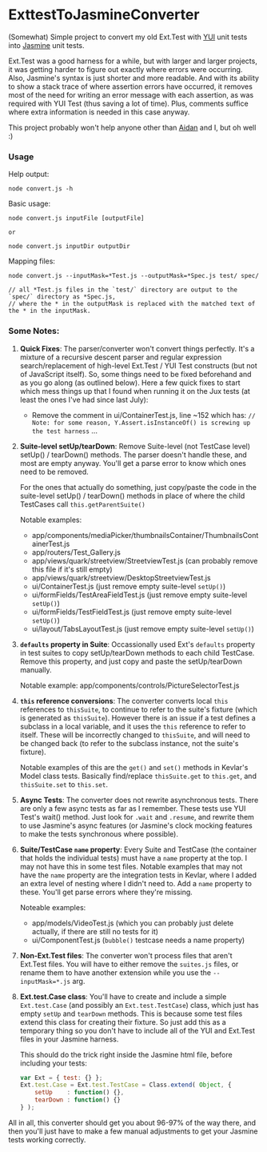 ExttestToJasmineConverter
=========================

(Somewhat) Simple project to convert my old Ext.Test with [YUI](http://yuilibrary.com/yui/docs/test/) unit tests into 
[Jasmine](http://pivotal.github.io/jasmine/) unit tests.

Ext.Test was a good harness for a while, but with larger and larger projects, it was getting harder to figure out exactly 
where errors were occurring. Also, Jasmine's syntax is just shorter and more readable. And with its ability to show a stack 
trace of where assertion errors have occurred, it removes most of the need for writing an error message with each assertion, 
as was required with YUI Test (thus saving a lot of time). Plus, comments suffice where extra information is needed in this 
case anyway.

This project probably won't help anyone other than [Aidan](https://github.com/afeld) and I, but oh well :)


### Usage

Help output:

    node convert.js -h


Basic usage:

    node convert.js inputFile [outputFile]
    
    or
    
    node convert.js inputDir outputDir


Mapping files:

    node convert.js --inputMask=*Test.js --outputMask=*Spec.js test/ spec/
    
    // all *Test.js files in the `test/` directory are output to the `spec/` directory as *Spec.js, 
    // where the * in the outputMask is replaced with the matched text of the * in the inputMask.


### Some Notes:

1. **Quick Fixes**: The parser/converter won't convert things perfectly. It's a mixture of a recursive descent parser and 
   regular expression search/replacement of high-level Ext.Test / YUI Test constructs (but not of JavaScript itself). So, 
   some things need to be fixed beforehand and as you go along (as outlined below). Here a few quick fixes to start which 
   mess things up that I found when running it on the Jux tests (at least the ones I've had since last July):
   
   - Remove the comment in ui/ContainerTest.js, line ~152 which has: `// Note: for some reason, Y.Assert.isInstanceOf() is screwing up the test harness` ...

2. **Suite-level setUp/tearDown**: Remove Suite-level (not TestCase level) setUp() / tearDown() methods. The parser doesn't 
   handle these, and most are empty anyway. You'll get a parse error to know which ones need to be removed.
   
   For the ones that actually do something, just copy/paste the code in the suite-level setUp() / tearDown() methods in place
   of where the child TestCases call `this.getParentSuite()`
   
   Notable examples: 
   - app/components/mediaPicker/thumbnailsContainer/ThumbnailsContainerTest.js
   - app/routers/Test_Gallery.js
   - app/views/quark/streetview/StreetviewTest.js (can probably remove this file if it's still empty)
   - app/views/quark/streetview/DesktopStreetviewTest.js
   - ui/ContainerTest.js (just remove empty suite-level `setUp()`)
   - ui/formFields/TestAreaFieldTest.js (just remove empty suite-level `setUp()`)
   - ui/formFields/TestFieldTest.js (just remove empty suite-level `setUp()`)
   - ui/layout/TabsLayoutTest.js (just remove empty suite-level `setUp()`)

3. **`defaults` property in Suite**: Occassionally used Ext's `defaults` property in test suites to copy setUp/tearDown methods 
   to each child TestCase. Remove this property, and just copy and paste the setUp/tearDown manually.
   
   Notable example: app/components/controls/PictureSelectorTest.js

4. **`this` reference conversions**: The converter converts local `this` references to `thisSuite`, to continue to refer to 
   the suite's fixture (which is generated as `thisSuite`). However there is an issue if a test defines a subclass in a local 
   variable, and it uses the `this` reference to refer to itself. These will be incorrectly changed to `thisSuite`, and will 
   need to be changed back (to refer to the subclass instance, not the suite's fixture).
   
   Notable examples of this are the `get()` and `set()` methods in Kevlar's Model class tests. Basically find/replace 
   `thisSuite.get` to `this.get`, and `thisSuite.set` to `this.set`.

5. **Async Tests**: The converter does not rewrite asynchronous tests. There are only a few async tests as far as I remember. 
   These tests use YUI Test's wait() method. Just look for `.wait` and `.resume`, and rewrite them to use Jasmine's async 
   features (or Jasmine's clock mocking features to make the tests synchronous where possible).

6. **Suite/TestCase `name` property**: Every Suite and TestCase (the container that holds the individual tests) must have a 
   `name` property at the top. I may not have this in some test files. Notable examples that may not have the `name` property 
   are the integration tests in Kevlar, where I added an extra level of nesting where I didn't need to. Add a `name` property
   to these. You'll get parse errors where they're missing.
   
   Noteable examples: 
   - app/models/VideoTest.js (which you can probably just delete actually, if there are still no tests for it)
   - ui/ComponentTest.js (`bubble()` testcase needs a name property)

7. **Non-Ext.Test files**: The converter won't process files that aren't Ext.Test files. You will have to either remove the 
   `suites.js` files, or rename them to have another extension while you use the `--inputMask=*.js` arg.

8. **Ext.test.Case class**: You'll have to create and include a simple `Ext.test.Case` (and possibly an `Ext.test.TestCase`) 
   class, which just has empty `setUp` and `tearDown` methods. This is because some test files extend this class for creating 
   their fixture. So just add this as a temporary thing so you don't have to include all of the YUI and Ext.Test files in your 
   Jasmine harness.
   
   This should do the trick right inside the Jasmine html file, before including your tests:
   ```javascript
   var Ext = { test: {} };
   Ext.test.Case = Ext.test.TestCase = Class.extend( Object, {
       setUp    : function() {},
       tearDown : function() {}
   } );
   ```

All in all, this converter should get you about 96-97% of the way there, and then you'll just have to make a few manual 
adjustments to get your Jasmine tests working correctly.